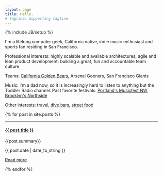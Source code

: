 ```yaml
---
layout: page
title: Hello.
# tagline: Supporting tagline
---
```

{% include JB/setup %}

I'm a lifelong computer geek, California native, indie music enthusiast and sports fan residing in San Francisco.

Professional interests: highly scalable and available architectures; agile and lean product development; building a great, fun and accountable team culture

Teams: [California Golden Bears](http://californiagoldenblogs.com), Arsenal Gooners, San Francisco Giants

Music: I'm a dad now, so it is increasingly hard to listen to anything but the Toddler Radio channel. Past favorite festivals: [Portland's Musicfest NW](http://musicfestnw.com/), [Brooklyn's Northside](http://northsidefestival.com/)

Other interests: travel, [dive bars](http://www.yelp.com/biz/lucky-13-san-francisco), [street food](http://www.ladyironchef.com/tag/best-hawker-centre-singapore/)

<div>
    
  {% for post in site.posts %}
    <hr>
    <div>
        <div class="span5">
	        <h4><strong><a href="{{ BASE_PATH }}{{ post.url }}">{{ post.title }}</a></strong></h4>
            <p>
                {{post.summary}}
            </p>
            <span>{{ post.date | date_to_string }}</span>
            <p><a href="{{ post.url }}">Read more</a></p>
        </div>
    </div>
  {% endfor %}
</div>

